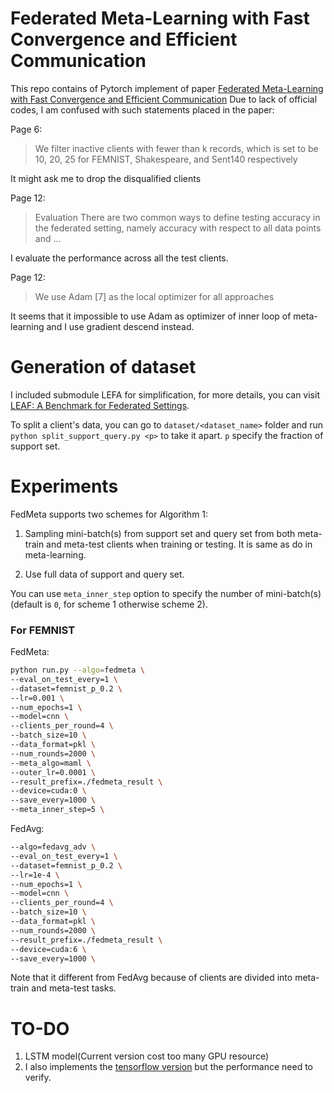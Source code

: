 # Federated Meta-Learning with Fast Convergence and Efficient Communication
This repo contains of Pytorch implement of paper [Federated Meta-Learning with Fast Convergence and Efficient Communication](https://arxiv.org/abs/1802.07876)
Due to lack of official codes, I am confused with such statements placed in the paper:

Page 6:
> We filter inactive clients with fewer than k records, which is set to be 10, 20, 25 for
FEMNIST, Shakespeare, and Sent140 respectively

It might ask me to drop the disqualified clients 


Page 12:
> Evaluation There are two common ways to define testing accuracy in the federated setting, namely
accuracy with respect to all data points and ...

I evaluate the performance across all the test clients.

Page 12:
> We use Adam [7] as the local optimizer for all approaches

It seems that it impossible to use Adam as optimizer of inner loop of meta-learning and I use gradient descend instead.

# Generation of dataset
I included submodule LEFA for simplification, for more details, you can visit [LEAF: A Benchmark for Federated Settings](https://github.com/TalwalkarLab/leaf).

To split a client's data, you can go to `dataset/<dataset_name>` folder and run `python split_support_query.py <p>` to take it apart. `p` specify the fraction of support set.

# Experiments

FedMeta supports two schemes for Algorithm 1:

1. Sampling mini-batch(s) from support set and query set from both meta-train and meta-test clients when training or testing. It is same as do in meta-learning.

2. Use full data of support and query set.

You can use `meta_inner_step` option to specify the number of mini-batch(s)(default is `0`, for scheme 1 otherwise scheme 2).


### For FEMNIST

FedMeta:
```bash
python run.py --algo=fedmeta \
--eval_on_test_every=1 \
--dataset=femnist_p_0.2 \
--lr=0.001 \
--num_epochs=1 \
--model=cnn \
--clients_per_round=4 \
--batch_size=10 \
--data_format=pkl \
--num_rounds=2000 \
--meta_algo=maml \
--outer_lr=0.0001 \
--result_prefix=./fedmeta_result \
--device=cuda:0 \
--save_every=1000 \
--meta_inner_step=5 \
``` 

FedAvg:

```bash
--algo=fedavg_adv \
--eval_on_test_every=1 \
--dataset=femnist_p_0.2 \
--lr=1e-4 \
--num_epochs=1 \
--model=cnn \
--clients_per_round=4 \
--batch_size=10 \
--data_format=pkl \
--num_rounds=2000 \
--result_prefix=./fedmeta_result \
--device=cuda:6 \
--save_every=1000 \
```
Note that it different from FedAvg because of clients are divided into meta-train and meta-test tasks.

# TO-DO

1. LSTM model(Current version cost too many GPU resource)
2. I also implements the [tensorflow version](https://github.com/ddayzzz/federated-learning/tree/master/flearn) but the performance need to verify. 